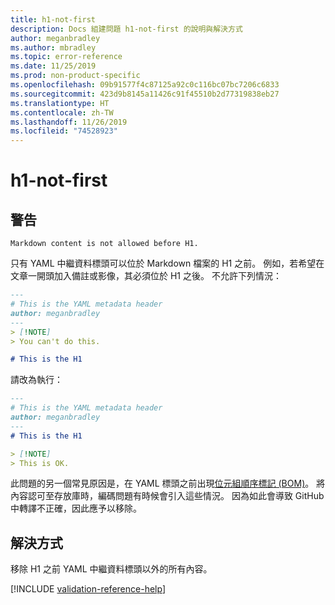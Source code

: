```yaml
---
title: h1-not-first
description: Docs 組建問題 h1-not-first 的說明與解決方式
author: meganbradley
ms.author: mbradley
ms.topic: error-reference
ms.date: 11/25/2019
ms.prod: non-product-specific
ms.openlocfilehash: 09b91577f4c87125a92c0c116bc07bc7206c6833
ms.sourcegitcommit: 423d9b8145a11426c91f45510b2d77319838eb27
ms.translationtype: HT
ms.contentlocale: zh-TW
ms.lasthandoff: 11/26/2019
ms.locfileid: "74528923"
---
```

# <a name="h1-not-first"></a>h1-not-first

## <a name="warning"></a>警告

`Markdown content is not allowed before H1.`

只有 YAML 中繼資料標頭可以位於 Markdown 檔案的 H1 之前。 例如，若希望在文章一開頭加入備註或影像，其必須位於 H1 之後。 不允許下列情況：

```markdown
---
# This is the YAML metadata header
author: meganbradley
---
> [!NOTE]
> You can't do this.

# This is the H1
```

請改為執行：

```markdown
---
# This is the YAML metadata header
author: meganbradley
---
# This is the H1

> [!NOTE]
> This is OK.
```

此問題的另一個常見原因是，在 YAML 標頭之前出現[位元組順序標記 (BOM)](http://www.websina.com/bugzero/kb/unicode-bom.html)。 將內容認可至存放庫時，編碼問題有時候會引入這些情況。 因為如此會導致 GitHub 中轉譯不正確，因此應予以移除。

## <a name="resolution"></a>解決方式

移除 H1 之前 YAML 中繼資料標頭以外的所有內容。

<!--make sure to add this file to your includes folder and verify the path-->
[!INCLUDE [validation-reference-help](includes/validation-reference-help.md)]
